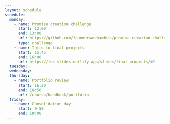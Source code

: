 ```yaml
---
layout: schedule
schedule:
  monday:
    - name: Promise creation challenge
      start: 12:00
      end: 13:00
      url: https://github.com/foundersandcoders/promise-creation-challenge
      type: challenge
    - name: Intro to final projects
      start: 15:45
      end: 16:00
      url: https://fac-slides.netlify.app/slides/final-projects/#0
  tuesday:
  wednesday:
  thursday:
    - name: Portfolio review
      start: 16:20
      end: 16:50
      url: /course/handbook/portfolio
  friday:
    - name: Consolidation day
      start: 9:50
      end: 18:00
---
```

